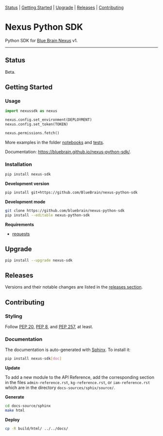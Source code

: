 [Status](#status) |
[Getting Started](#getting-started) |
[Upgrade](#upgrade) |
[Releases](#releases) |
[Contributing](#contributing)

# Nexus Python SDK

Python SDK for [Blue Brain Nexus](https://github.com/BlueBrain/nexus) v1.

---

## Status

Beta.

## Getting Started

### Usage

````python
import nexussdk as nexus

nexus.config.set_environment(DEPLOYMENT)
nexus.config.set_token(TOKEN)

nexus.permissions.fetch()
````

More examples in the folder [notebooks](./notebooks) and [tests](./tests).

Documentation: https://bluebrain.github.io/nexus-python-sdk/.

### Installation

```bash
pip install nexus-sdk
```

**Development version**

```bash
pip install git+https://github.com/BlueBrain/nexus-python-sdk
```

**Development mode**

```bash
git clone https://github.com/bluebrain/nexus-python-sdk
pip install --editable nexus-python-sdk
```

**Requirements**

- [requests](http://docs.python-requests.org)

## Upgrade

```bash
pip install --upgrade nexus-sdk
```

## Releases

Versions and their notable changes are listed in the [releases section](
https://github.com/BlueBrain/nexus-python-sdk/releases/).

## Contributing

### Styling

Follow [PEP 20](https://www.python.org/dev/peps/pep-0020/),
[PEP 8](https://www.python.org/dev/peps/pep-0008/), and
[PEP 257](https://www.python.org/dev/peps/pep-0257/), at least.

### Documentation

The documentation is auto-generated with [Sphinx](http://www.sphinx-doc.org).
To install it:

```bash
pip install nexus-sdk[doc]
```

**Update**

To add a new module to the API Reference, add the corresponding section in the
files `admin-reference.rst`, `kg-reference.rst`, or `iam-reference.rst` which 
are in the directory `docs-sources/sphix/source/`.

**Generate**

```bash
cd docs-source/sphinx
make html
```

**Deploy**

```bash
cp -R build/html/ ../../docs/
```
